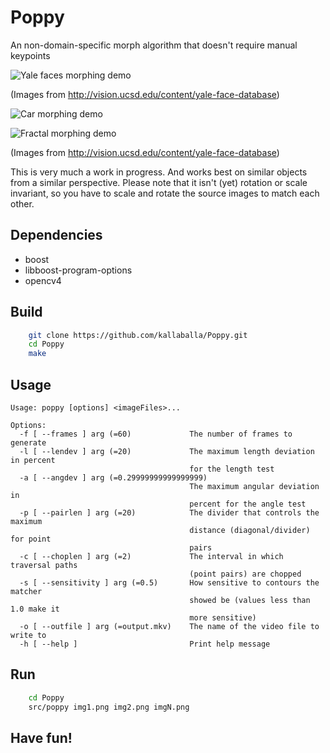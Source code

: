 # Poppy
An non-domain-specific morph algorithm that doesn't require manual keypoints

![Yale faces morphing demo](https://github.com/kallaballa/Poppy/blob/main/demo/yalefaces.gif?raw=true)

(Images from http://vision.ucsd.edu/content/yale-face-database)

![Car morphing demo](https://github.com/kallaballa/Poppy/blob/main/demo/cars.gif?raw=true)

![Fractal morphing demo](https://github.com/kallaballa/Poppy/blob/main/demo/fract.gif?raw=true)

(Images from http://vision.ucsd.edu/content/yale-face-database)

This is very much a work in progress. And works best on similar objects from a similar perspective.
Please note that it isn't (yet) rotation or scale invariant, so you have to scale and rotate the source images to match each other.
## Dependencies
* boost
* libboost-program-options
* opencv4

## Build

```bash
    git clone https://github.com/kallaballa/Poppy.git
    cd Poppy
    make
```

## Usage
```
Usage: poppy [options] <imageFiles>...

Options:
  -f [ --frames ] arg (=60)             The number of frames to generate
  -l [ --lendev ] arg (=20)             The maximum length deviation in percent
                                        for the length test
  -a [ --angdev ] arg (=0.29999999999999999)
                                        The maximum angular deviation in 
                                        percent for the angle test
  -p [ --pairlen ] arg (=20)            The divider that controls the maximum 
                                        distance (diagonal/divider) for point 
                                        pairs
  -c [ --choplen ] arg (=2)             The interval in which traversal paths 
                                        (point pairs) are chopped
  -s [ --sensitivity ] arg (=0.5)       How sensitive to contours the matcher 
                                        showed be (values less than 1.0 make it
                                        more sensitive)
  -o [ --outfile ] arg (=output.mkv)    The name of the video file to write to
  -h [ --help ]                         Print help message
```

## Run

```bash
    cd Poppy
    src/poppy img1.png img2.png imgN.png
```

## Have fun!


